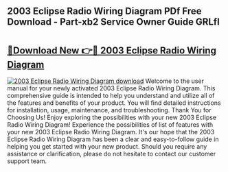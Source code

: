 ## 2003 Eclipse Radio Wiring Diagram PDf Free Download - Part-xb2 Service Owner Guide GRLfl

# <h2><a href="http://dft82tw.blite.top/?on=2003+Eclipse+Radio+Wiring+Diagram">🔗Download New 👉🔴 2003 Eclipse Radio Wiring Diagram</a></h2>

[![2003 Eclipse Radio Wiring Diagram download](https://i.imgur.com/lujVjoI.png)](http://dft82tw.blite.top/?on=2003+Eclipse+Radio+Wiring+Diagram)
Welcome to the user manual for your newly activated 2003 Eclipse Radio Wiring Diagram. This comprehensive guide is intended to help you understand and utilize all of the features and benefits of your product. You will find detailed instructions for installation, usage, maintenance, and troubleshooting. Thank You for Choosing Us! Enjoy exploring the possibilities with your new 2003 Eclipse Radio Wiring Diagram! Experience the possibilities of list of features with your new 2003 Eclipse Radio Wiring Diagram. It's our hope that the 2003 Eclipse Radio Wiring Diagram has been a clear and easy-to-follow guide in helping you get started with your new product. Should you require any assistance or clarification, please do not hesitate to contact our customer support team.

